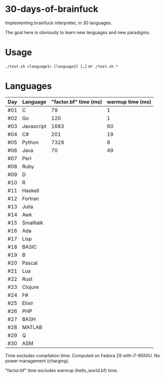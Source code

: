 # 30-days-of-brainfuck
Implementing brainfuck interpreter, in 30 languages.

The goal here is obviously to learn new languages and new paradigms.

# Usage
`./test.sh <language1> [language2] […]` or `./test.sh *`

# Languages
| Day | Language   | "factor.bf" time (ms) | warmup time (ms) |
|-----|------------|-----------------------|-------------------
| #01 | C          | 79                    | 1                |
| #02 | Go         | 120                   | 1                |
| #03 | Javascript | 1683                  | 60               |
| #04 | C#         | 201                   | 19               |
| #05 | Python     | 7328                  | 8                |
| #06 | Java       | 70                    | 49               |
| #07 | Perl       | | |
| #08 | Ruby       | | |
| #09 | D          | | |
| #10 | R          | | |
| #11 | Haskell    | | |
| #12 | Fortran    | | |
| #13 | Julia      | | |
| #14 | Awk        | | |
| #15 | Smalltalk  | | |
| #16 | Ada        | | |
| #17 | Lisp       | | |
| #18 | BASIC      | | |
| #19 | B          | | |
| #20 | Pascal     | | |
| #21 | Lua        | | |
| #22 | Rust       | | |
| #23 | Clojure    | | |
| #24 | F#         | | |
| #25 | Elixir     | | |
| #26 | PHP        | | |
| #27 | BASH       | | |
| #28 | MATLAB     | | |
| #29 | Q          | | |
| #30 | ASM        | | |

Time excludes compilation time.
Computed on Fedora 28 with i7-8550U.
No power management (charging).

"factor.bf" time excludes warmup (hello_world.bf) time.

